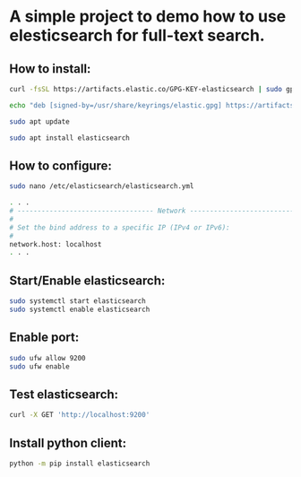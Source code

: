 # A simple project to demo how to use elesticsearch for full-text search.

## How to install:
```bash
curl -fsSL https://artifacts.elastic.co/GPG-KEY-elasticsearch | sudo gpg --dearmor -o /usr/share/keyrings/elastic.gpg

echo "deb [signed-by=/usr/share/keyrings/elastic.gpg] https://artifacts.elastic.co/packages/7.x/apt stable main" | sudo tee -a /etc/apt/sources.list.d/elastic-7.x.list

sudo apt update

sudo apt install elasticsearch
```

## How to configure:
```bash
sudo nano /etc/elasticsearch/elasticsearch.yml

. . .
# ---------------------------------- Network -----------------------------------
#
# Set the bind address to a specific IP (IPv4 or IPv6):
#
network.host: localhost
. . .
```

## Start/Enable elasticsearch:
```bash
sudo systemctl start elasticsearch
sudo systemctl enable elasticsearch
```

## Enable port:
```bash
sudo ufw allow 9200
sudo ufw enable
```

## Test elasticsearch:
```bash
curl -X GET 'http://localhost:9200'
```

## Install python client:
```bash
python -m pip install elasticsearch
```